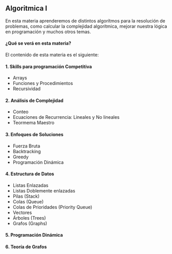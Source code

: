 ## Algoritmica I
En esta materia aprenderemos de distintos algorítmos para la resolución de problemas, como calcular la complejidad algorítmica, mejorar nuestra lógica en programación y muchos otros temas.
#### ¿Qué se verá en esta materia?
El contenido de esta materia es el siguiente:
#### 1. Skills para programación Competitiva
- Arrays
- Funciones y Procedimientos
- Recursividad
#### 2. Análisis de Complejidad
- Conteo
- Ecuaciones de Recurrencia: Lineales y No lineales
- Teormema Maestro
#### 3. Enfoques de Soluciones
- Fuerza Bruta
- Backtracking
- Greedy
- Programación Dinámica
#### 4. Estructura de Datos
- Listas Enlazadas
- Listas Doblemente enlazadas
- Pilas (Stack)
- Colas (Queue)
- Colas de Prioridades (Priority Queue)
- Vectores
- Árboles (Trees)
- Grafos (Graphs)
#### 5. Programación Dinámica

#### 6. Teoría de Grafos

